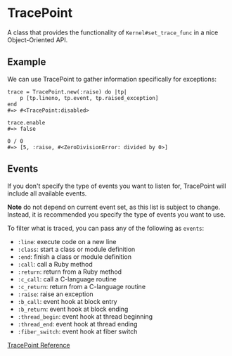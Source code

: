# TracePoint

A class that provides the functionality of `Kernel#set_trace_func` in a nice
Object-Oriented API.

## Example

We can use TracePoint to gather information specifically for exceptions:

    trace = TracePoint.new(:raise) do |tp|
        p [tp.lineno, tp.event, tp.raised_exception]
    end
    #=> #<TracePoint:disabled>

    trace.enable
    #=> false

    0 / 0
    #=> [5, :raise, #<ZeroDivisionError: divided by 0>]

## Events

If you don't specify the type of events you want to listen for, TracePoint
will include all available events.

**Note** do not depend on current event set, as this list is subject to
change. Instead, it is recommended you specify the type of events you want to
use.

To filter what is traced, you can pass any of the following as `events`:

* `:line`: execute code on a new line
* `:class`: start a class or module definition
* `:end`: finish a class or module definition
* `:call`: call a Ruby method
* `:return`: return from a Ruby method
* `:c_call`: call a C-language routine
* `:c_return`: return from a C-language routine
* `:raise`: raise an exception
* `:b_call`: event hook at block entry
* `:b_return`: event hook at block ending
* `:thread_begin`: event hook at thread beginning
* `:thread_end`: event hook at thread ending
* `:fiber_switch`: event hook at fiber switch


[TracePoint Reference](https://ruby-doc.org/core-2.5.0/TracePoint.html)